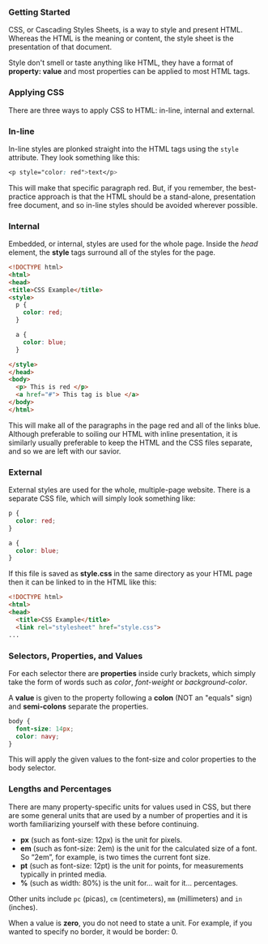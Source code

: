 ### Getting Started
CSS, or Cascading Styles Sheets, is a way to style and present HTML. Whereas the HTML is the meaning or content, the style sheet is the presentation of that document.

Style don't smell or taste anything like HTML, they have a format of **property: value** and most properties can be applied to most HTML tags.

### Applying CSS
There are three ways to apply CSS to HTML: in-line, internal and external.

### In-line
In-line styles are plonked straight into the HTML tags using the `style` attribute.
They look something like this:

```css
<p style="color: red">text</p>
```
This will make that specific paragraph red.
But, if you remember, the best-practice approach is that the HTML should be a stand-alone, presentation free document, and so in-line styles should be avoided wherever possible.

### Internal
Embedded, or internal, styles are used for the whole page. Inside the *head* element, the **style** tags surround all of the styles for the page.

```html
<!DOCTYPE html>
<html>
<head>
<title>CSS Example</title>
<style>
  p {
    color: red;
  }

  a {
    color: blue;
  }

</style>
</head>
<body>
  <p> This is red </p>
  <a href="#"> This tag is blue </a>
</body>
</html>
```
This will make all of the paragraphs in the page red and all of the links blue.
Although preferable to soiling our HTML with inline presentation, it is similarly usually preferable to keep the HTML and the CSS files separate, and so we are left with our savior.

### External
External styles are used for the whole, multiple-page website. There is a separate CSS file, which will simply look something like:

```css
p {
  color: red;
}

a {
  color: blue;
}
```
If this file is saved as **style.css** in the same directory as your HTML page then it can be linked to in the HTML like this:

```html
<!DOCTYPE html>
<html>
<head>
  <title>CSS Example</title>
  <link rel="stylesheet" href="style.css">
...
```

### Selectors, Properties, and Values
For each selector there are **properties** inside curly brackets, which simply take the form of words such as *color*, *font-weight* or *background-color*.

A **value** is given to the property following a **colon** (NOT an "equals" sign) and **semi-colons** separate the properties.

```css
body {
  font-size: 14px;
  color: navy;
}
```

This will apply the given values to the font-size and color properties to the body selector.

### Lengths and Percentages
There are many property-specific units for values used in CSS, but there are some general units that are used by a number of properties and it is worth familiarizing yourself with these before continuing.

* **px** (such as font-size: 12px) is the unit for pixels.
* **em** (such as font-size: 2em) is the unit for the calculated size of a font. So “2em”, for example, is two times the current font size.
* **pt** (such as font-size: 12pt) is the unit for points, for measurements typically in printed media.
* **%** (such as width: 80%) is the unit for… wait for it… percentages.

Other units include `pc` (picas), `cm` (centimeters), `mm` (millimeters) and `in` (inches).

When a value is **zero**, you do not need to state a unit. For example, if you wanted to specify no border, it would be border: 0.
